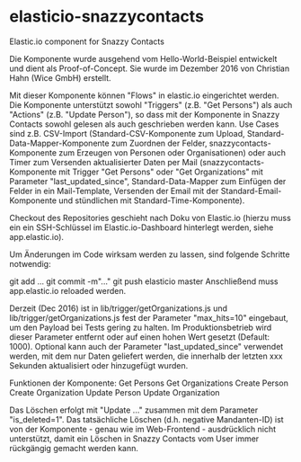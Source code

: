 # elasticio-snazzycontacts
Elastic.io component for Snazzy Contacts


Die Komponente wurde ausgehend vom Hello-World-Beispiel entwickelt und dient als Proof-of-Concept. Sie wurde im Dezember 2016 von Christian Hahn (Wice GmbH) erstellt.

Mit dieser Komponente können "Flows" in elastic.io eingerichtet werden. Die Komponente unterstützt sowohl "Triggers" (z.B. "Get Persons") als auch "Actions" (z.B. "Update Person"), so dass mit der Komponente in Snazzy Contacts sowohl gelesen als auch geschrieben werden kann. Use Cases sind z.B. CSV-Import (Standard-CSV-Komponente zum Upload, Standard-Data-Mapper-Komponente zum Zuordnen der Felder, snazzycontacts-Komponente zum Erzeugen von Personen oder Organisationen) oder auch Timer zum Versenden aktualisierter Daten per Mail (snazzycontacts-Komponente mit Trigger "Get Persons" oder "Get Organizations" mit Parameter "last_updated_since", Standard-Data-Mapper zum Einfügen der Felder in ein Mail-Template, Versenden der Email mit der Standard-Email-Komponente und stündlichen mit Standard-Time-Komponente).

Checkout des Repositories geschieht nach Doku von Elastic.io (hierzu muss ein ein SSH-Schlüssel im Elastic.io-Dashboard hinterlegt werden, siehe app.elastic.io).

Um Änderungen im Code wirksam werden zu lassen, sind folgende Schritte notwendig:

git add ...
git commit -m"..."
git push elasticio master
Anschließend muss app.elastic.io reloaded werden.

Derzeit (Dec 2016) ist in lib/trigger/getOrganizations.js und lib/trigger/getOrganizations.js fest der Parameter "max_hits=10" eingebaut, um den Payload bei Tests gering zu halten. Im Produktionsbetrieb wird dieser Parameter entfernt oder auf einen hohen Wert gesetzt (Default: 1000). Optional kann auch der Parameter "last_updated_since" verwendet werden, mit dem nur Daten geliefert werden, die innerhalb der letzten xxx Sekunden aktualisiert oder hinzugefügt wurden.

Funktionen der Komponente:
Get Persons
Get Organizations
Create Person
Create Organization
Update Person
Update Organization

Das Löschen erfolgt mit "Update ..." zusammen mit dem Parameter "is_deleted=1". Das tatsächliche Löschen (d.h. negative Mandanten-ID) ist von der Komponente - genau wie im Web-Frontend - ausdrücklich nicht unterstützt, damit ein Löschen in Snazzy Contacts vom User immer rückgängig gemacht werden kann.

